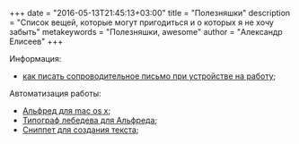 +++
date = "2016-05-13T21:45:13+03:00"
title = "Полезняшки"
description = "Список вещей, которые могут пригодиться и о которых я не хочу забыть"
metakeywords = "Полезняшки, awesome"
author = "Александр Елисеев"
+++

Информация:

- [как писать сопроводительное письмо при устройстве на работу](https://youtu.be/MQ7U_nxHeYo?t=26m39s);

Автоматизация работы:

- [Альфред для mac os x](https://www.alfredapp.com/);
- [Типограф лебедева для Альфреда](https://github.com/voldmar/alfred-typograf);
- [Сниппет для создания текста](/blog/first-analytic/#шаблон-статьи:26bc0f213fee00a2a80679d0769aa1e4);
